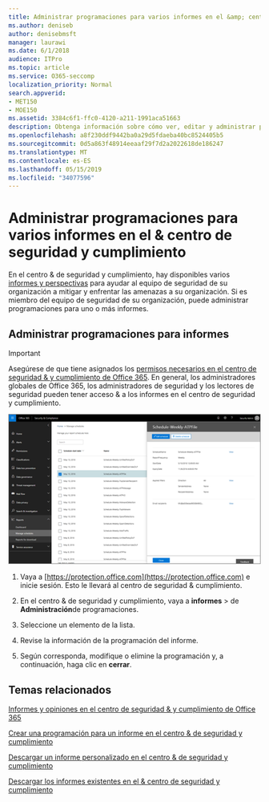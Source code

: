 ```yaml
---
title: Administrar programaciones para varios informes en el &amp; centro de seguridad y cumplimiento
ms.author: deniseb
author: denisebmsft
manager: laurawi
ms.date: 6/1/2018
audience: ITPro
ms.topic: article
ms.service: O365-seccomp
localization_priority: Normal
search.appverid:
- MET150
- MOE150
ms.assetid: 3384c6f1-ffc0-4120-a211-1991aca51663
description: Obtenga información sobre cómo ver, editar y administrar programaciones de informes en el &amp; centro de seguridad y cumplimiento.
ms.openlocfilehash: a8f230ddf9442ba0a29d5fdaeba40bc8524405b5
ms.sourcegitcommit: 0d5a863f48914eeaaf29f7d2a2022618de186247
ms.translationtype: MT
ms.contentlocale: es-ES
ms.lasthandoff: 05/15/2019
ms.locfileid: "34077596"
---
```

# <a name="manage-schedules-for-multiple-reports-in-the-security-amp-compliance-center"></a>Administrar programaciones para varios informes en el &amp; centro de seguridad y cumplimiento

En el centro &amp; de seguridad y cumplimiento, hay disponibles varios [informes y perspectivas](reports-and-insights-in-security-and-compliance.md) para ayudar al equipo de seguridad de su organización a mitigar y enfrentar las amenazas a su organización. Si es miembro del equipo de seguridad de su organización, puede administrar programaciones para uno o más informes. 
  
## <a name="manage-schedules-for-reports"></a>Administrar programaciones para informes

> [!IMPORTANT]
> Asegúrese de que tiene asignados los [permisos necesarios en el centro de seguridad &amp; y cumplimiento de Office 365](permissions-in-the-security-and-compliance-center.md). En general, los administradores globales de Office 365, los administradores de seguridad y los lectores de seguridad pueden tener acceso &amp; a los informes en el centro de seguridad y cumplimiento. 
  
![En el centro &amp; de seguridad y cumplimiento, \> seleccione informes de administración de programaciones](media/efa5e2f9-bf73-4f85-acea-f1ca7e2bca5e.png)

1. Vaya a [https://protection.office.com](https://protection.office.com) e inicie sesión. Esto le llevará al centro de seguridad & cumplimiento.

2. En el centro &amp; de seguridad y cumplimiento, vaya a **informes** \> de **Administración**de programaciones.
    
3. Seleccione un elemento de la lista.
    
4. Revise la información de la programación del informe.
    
5. Según corresponda, modifique o elimine la programación y, a continuación, haga clic en **cerrar**.
    
## <a name="related-topics"></a>Temas relacionados

[Informes y opiniones en el centro de seguridad &amp; y cumplimiento de Office 365](reports-and-insights-in-security-and-compliance.md)
  
[Crear una programación para un informe en el centro &amp; de seguridad y cumplimiento](create-a-schedule-for-a-report.md)
  
[Descargar un informe personalizado en el centro &amp; de seguridad y cumplimiento](set-up-and-download-a-custom-report.md)
  
[Descargar los informes existentes en el &amp; centro de seguridad y cumplimiento](download-existing-reports.md)
  

